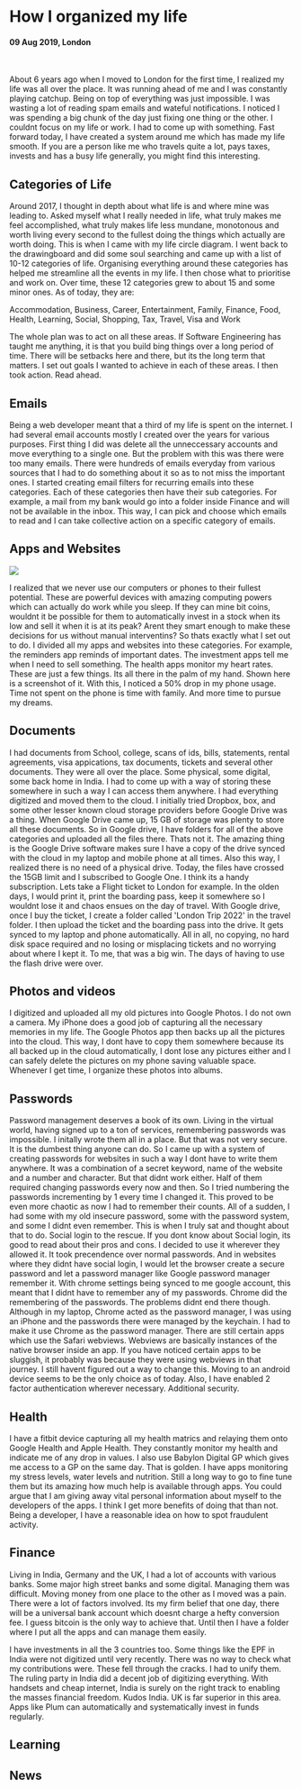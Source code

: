 # How I organized my life

#### 09 Aug 2019, London

&nbsp;

About 6 years ago when I moved to London for the first time, I realized my life was all over the place. It was running ahead of me and I was
constantly playing catchup. Being on top of everything was just impossible. I was wasting a lot of reading spam emails and wateful notifications. I noticed I was spending a big chunk of the day just fixing one thing or the other. I couldnt focus on my life or work. I had to come up with something. Fast forward today, I have created a system around me which has made my life smooth. If you are a person like me who travels quite a lot, pays taxes, invests and has a busy life generally, you might find this interesting.

## Categories of Life

Around 2017, I thought in depth about what life is and where mine was leading to. Asked myself what I really needed in life, what truly makes me feel accomplished, what truly makes life less mundane, monotonous and worth living every second to the fullest doing the things which actually are worth doing. This is when I came with my life circle diagram. I went back to the drawingboard and did some soul searching and came up with a list of 10-12 categories of life. Organising everything around these categories has helped me streamline all the events in my life. I then chose what to prioritise and work on. Over time, these 12 categories grew to about 15 and some minor ones. As of today, they are: 

Accommodation, Business, Career, Entertainment, Family, Finance, Food, Health, Learning, Social, Shopping, Tax, Travel, Visa and Work

The whole plan was to act on all these areas. If Software Engineering has taught me anything, it is that you build bing things over a long period of time. There will be setbacks here and there, but its the long term that matters. I set out goals I wanted to achieve in each of these areas. I then took action. Read ahead.

## Emails

Being a web developer meant that a third of my life is spent on the internet. I had several email accounts mostly I created over the years 
for various purposes. First thing I did was delete all the unneccessary accounts and move everything to a single one. But the problem with
this was there were too many emails. There were hundreds of emails everyday from various sources that I had to do something about it so as to not miss the important ones. I started creating email filters for recurring emails into these categories. Each of these categories then have their sub categories. For example, a mail from my bank would go into a folder inside Finance and will not be available in the inbox. This way, I can pick and choose which emails to read and I can take collective action on a specific category of emails.

## Apps and Websites

<img class="img--full-width img--left img--grow" loading="lazy" src='https://github.com/sreeramofficial/blog-posts/blob/master/img/blog/IMG_1116.jpg?raw=true' />

I realized that we never use our computers or phones to their fullest potential. These are powerful devices with amazing computing powers which can actually do work while you sleep. If they can mine bit coins, wouldnt it be possible for them to automatically invest in a stock when its low and sell it when it is at its peak? Arent they smart enough to make these decisions for us without manual interventins? So thats exactly what I set out to do. I divided all my apps and websites into these categories. For example, the reminders app reminds of important dates. The investment apps tell me when I need to sell something. The health apps monitor my heart rates. These are just a few things. Its all there in the palm of my hand. Shown here is a screenshot of it. With this, I noticed a 50% drop in my phone usage. Time not spent on the phone is time with family. And more time to pursue my dreams.


## Documents

I had documents from School, college, scans of ids, bills, statements, rental agreements, visa appications, tax documents, tickets and several other documents. They were all over the place. Some physical, some digital, some back home in India. I had to come up with a way of storing these somewhere in such a way I can access them anywhere. I had everything digitized and moved them to the cloud. I initially tried Dropbox, box, and some other lesser known cloud storage providers before Google Drive was a thing. When Google Drive came up, 15 GB of storage was plenty to store all these documents. So in Google drive, I have folders for all of the above categories and uploaded all the files there. Thats not it. The amazing thing is the Google Drive software makes sure I have a copy of the drive synced with the cloud in my laptop and mobile phone at all times. Also this way, I realized there is no need of a physical drive. Today, the files have crossed the 15GB limit and I subscribed to Google One. I think its a handy subscription. Lets take a Flight ticket to London for example. In the olden days, I would print it, print the boarding pass, keep it somewhere so I wouldnt lose it and chaos ensues on the day of travel. With Google drive, once I buy the ticket, I create a folder called 'London Trip 2022' in the travel folder. I then upload the ticket and the boarding pass into the drive. It gets synced to my laptop and phone automatically. All in all, no copying, no hard disk space required and no losing or misplacing tickets and no worrying about where I kept it. To me, that was a big win. The days of having to use the flash drive were over.

## Photos and videos

I digitized and uploaded all my old pictures into Google Photos. I do not own a camera. My iPhone does a good job of capturing all the necessary memories in my life. The Google Photos app then backs up all the pictures into the cloud. This way, I dont have to copy them somewhere because its all backed up in the cloud automatically, I dont lose any pictures either and I can safely delete the pictures on my phone saving valuable space. Whenever I get time, I organize these photos into albums.

## Passwords

Password management deserves a book of its own. Living in the virtual world, having signed up to a ton of services, remembering passwords was impossible. I initally wrote them all in a place. But that was not very secure. It is the dumbest thing anyone can do. So I came up with a system of creating passwords for websites in such a way I dont have to write them anywhere. It was a combination of a secret keyword, name of the website and a number and character. But that didnt work either. Half of them required changing passwords every now and then. So I tried numbering the passwords incrementing by 1 every time I changed it. This proved to be even more chaotic as now I had to remember their counts. All of a sudden, I had some with my old insecure password, some with the password system, and some I didnt even remember. This is when I truly sat and thought about that to do. Social login to the rescue. If you dont know about Social login, its good to read about their pros and cons. I decided to use it wherever they allowed it. It took precendence over normal passwords. And in websites where they didnt have social login, I would let the browser create a secure password and let a password manager like Google password manager remember it. With chrome settings being synced to me google account, this meant that I didnt have to remember any of my passwords. Chrome did the remembering of the passwords. The problems didnt end there though. Although in my laptop, Chrome acted as the password manager, I was using an iPhone and the passwords there were managed by the keychain. I had to make it use Chrome as the password manager. There are still certain apps which use the Safari webviews. Webviews are basically instances of the native browser inside an app. If you have noticed certain apps to be sluggish, it probably was because they were using webviews in that journey. I still havent figured out a way to change this. Moving to an android device seems to be the only choice as of today.
Also, I have enabled 2 factor authentication wherever necessary. Additional security.

## Health

I have a fitbit device capturing all my health matrics and relaying them onto Google Health and Apple Health. They constantly monitor my health and indicate me of any drop in values. I also use Babylon Digital GP which gives me access to a GP on the same day. That is golden. I have apps monitoring my stress levels, water levels and nutrition. Still a long way to go to fine tune them but its amazing how much help is available through apps. You could argue that I am giving away vital personal information about myself to the developers of the apps. I think I get more benefits of doing that than not. Being a developer, I have a reasonable idea on how to spot fraudulent activity.

## Finance

Living in India, Germany and the UK, I had a lot of accounts with various banks. Some major high street banks and some digital. Managing them was difficult. Moving money from one place to the other as I moved was a pain. There were a lot of factors involved. Its my firm belief that one day, there will be a universal bank account which doesnt charge a hefty conversion fee. I guess bitcoin is the only way to achieve that. Until then I have a folder where I put all the apps and can manage them easily.

I have investments in all the 3 countries too. Some things like the EPF in India were not digitized until very recently. There was no way to check what my contributions were. These fell through the cracks. I had to unify them. The ruling party in India did a decent job of digitizing everything. With handsets and cheap internet, India is surely on the right track to enabling the masses financial freedom. Kudos India. UK is far superior in this area. Apps like Plum can automatically and systematically invest in funds regularly.

## Learning
  
## News
